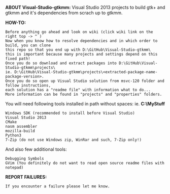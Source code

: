 **ABOUT Visual-Studio-gtkmm:**
Visual Studio 2013 projects to build gtk+ and gtkmm and it's dependencies from scrach up to gtkmm.

**HOW-TO:**
```
Before anything go ahead and look on wiki (click wiki link on the right top -> ^ )
Now when you know how to resolve dependencies and in which order to build, you can clone
this repo so that you end up with D:\GitHub\Visual-Studio-gtkmm\ 
this is important because many projects and settings depend on this fixed path!
Once you do so download and extract packages into D:\GitHub\Visual-Studio-gtkmm\projects\
ie. D:\GitHub\Visual-Studio-gtkmm\projects\<extracted-package-name-package-version>.
Once you do so open up Visual Studio solution from msvc-120 folder and follow instructions,
each solution has a "readme file" with information what to do...
More information can be found in "projects" and "properties" folders.
```

You will need following tools installed in path without spaces:
ie. **C:\MyStuff**
```
Windows SDK (recommended to install before Visual Studio)
Visual Studio 2013
CMake
nasm assembler
mozilla-build
Python3
7-Zip (do not use Windows zip, WinRar and such, 7-Zip only!)
```

And also few additional tools:
```
Debugging Symbols
GVim (You definitely do not want to read open source readme files with notepad)
```   

**REPORT FAILURES:**
```
If you encounter a failure please let me know.
```
